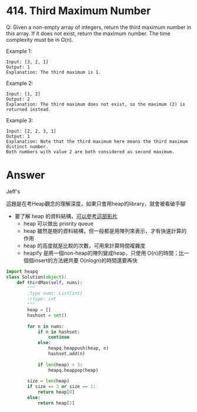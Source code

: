 # 414. Third Maximum Number

Q: Given a non-empty array of integers, return the third maximum number in this array. If it does not exist, return the maximum number. The time complexity must be in O(n).

Example 1:
```
Input: [3, 2, 1]
Output: 1
Explanation: The third maximum is 1.
```
Example 2:
```
Input: [1, 2]
Output: 2
Explanation: The third maximum does not exist, so the maximum (2) is returned instead.
```
Example 3:
```
Input: [2, 2, 3, 1]
Output: 1
Explanation: Note that the third maximum here means the third maximum distinct number.
Both numbers with value 2 are both considered as second maximum.
```

# Answer
Jeff's

這題是在考Heap觀念的理解深度，如果只會用heap的library，就會被看破手腳

* 要了解 heap 的資料結構，[可以參考這部影片](https://www.youtube.com/watch?v=HqPJF2L5h9U)
    * heap 可以做出 priority queue
    * heap 雖然是樹的資料結構，但一般都是用陣列來表示，才有快速計算的作用
    * heap 的高度就是比較的次數，可用來計算時間複雜度
    * heapify 是將一個non-heap的陣列變成heap，只使用 O(n)的時間；比一個個insert的方法總共要 O(nlogn)的時間還要再快
    
```python
import heapq
class Solution(object):
    def thirdMax(self, nums):
        """
        :type nums: List[int]
        :rtype: int
        """
        heap = []
        hashset = set()
        
        for n in nums:            
            if n in hashset:
                continue
            else:
                heapq.heappush(heap, n)
                hashset.add(n)
            
            if len(heap) > 3:
                heapq.heappop(heap)
                
        size = len(heap)
        if size == 3 or size == 1:
            return heap[0]
        else:
            return heap[1]
```